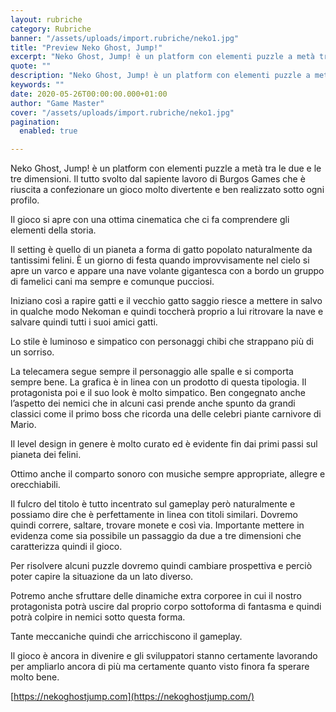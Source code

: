```yaml
---
layout: rubriche
category: Rubriche
banner: "/assets/uploads/import.rubriche/neko1.jpg"
title: "Preview Neko Ghost, Jump!"
excerpt: "Neko Ghost, Jump! è un platform con elementi puzzle a metà tra le due e le tre dimensioni. Il tutto svolto dal sapiente lavoro di Burgos Games che è riuscita a confezionare un gioco molto divertente e ben realizzato sotto ogni profilo. Il gioco si apre con una ottima cinematica che ci fa comprendere gli [&hellip"
quote: ""
description: "Neko Ghost, Jump! è un platform con elementi puzzle a metà tra le due e le tre dimensioni. Il tutto svolto dal sapiente lavoro di Burgos Games che è riuscita a confezionare un gioco molto divertente e ben realizzato sotto ogni profilo. Il gioco si apre con una ottima cinematica che ci fa comprendere gli [&hellip"
keywords: ""
date: 2020-05-26T00:00:00.000+01:00
author: "Game Master"
cover: "/assets/uploads/import.rubriche/neko1.jpg"
pagination:
  enabled: true

---
```


Neko Ghost, Jump! è un platform con elementi puzzle a metà tra le due e le tre dimensioni. Il tutto svolto dal sapiente lavoro di Burgos Games che è riuscita a confezionare un gioco molto divertente e ben realizzato sotto ogni profilo.

Il gioco si apre con una ottima cinematica che ci fa comprendere gli elementi della storia.

Il setting è quello di un pianeta a forma di gatto popolato naturalmente da tantissimi felini. È un giorno di festa quando improvvisamente nel cielo si apre un varco e appare una nave volante gigantesca con a bordo un gruppo di famelici cani ma sempre e comunque pucciosi.

Iniziano così a rapire gatti e il vecchio gatto saggio riesce a mettere in salvo in qualche modo Nekoman e quindi toccherà proprio a lui ritrovare la nave e salvare quindi tutti i suoi amici gatti.

Lo stile è luminoso e simpatico con personaggi chibi che strappano più di un sorriso.

La telecamera segue sempre il personaggio alle spalle e si comporta sempre bene. La grafica è in linea con un prodotto di questa tipologia. Il protagonista poi e il suo look è molto simpatico. Ben congegnato anche l’aspetto dei nemici che in alcuni casi prende anche spunto da grandi classici come il primo boss che ricorda una delle celebri piante carnivore di Mario.

Il level design in genere è molto curato ed è evidente fin dai primi passi sul pianeta dei felini.

Ottimo anche il comparto sonoro con musiche sempre appropriate, allegre e orecchiabili.

Il fulcro del titolo è tutto incentrato sul gameplay però naturalmente e possiamo dire che è perfettamente in linea con titoli similari. Dovremo quindi correre, saltare, trovare monete e così via. Importante mettere in evidenza come sia possibile un passaggio da due a tre dimensioni che caratterizza quindi il gioco.

Per risolvere alcuni puzzle dovremo quindi cambiare prospettiva e perciò poter capire la situazione da un lato diverso.

Potremo anche sfruttare delle dinamiche extra corporee in cui il nostro protagonista potrà uscire dal proprio corpo sottoforma di fantasma e quindi potrà colpire in nemici sotto questa forma.

Tante meccaniche quindi che arricchiscono il gameplay.

Il gioco è ancora in divenire e gli sviluppatori stanno certamente lavorando per ampliarlo ancora di più ma certamente quanto visto finora fa sperare molto bene.

[https://nekoghostjump.com](https://nekoghostjump.com/)